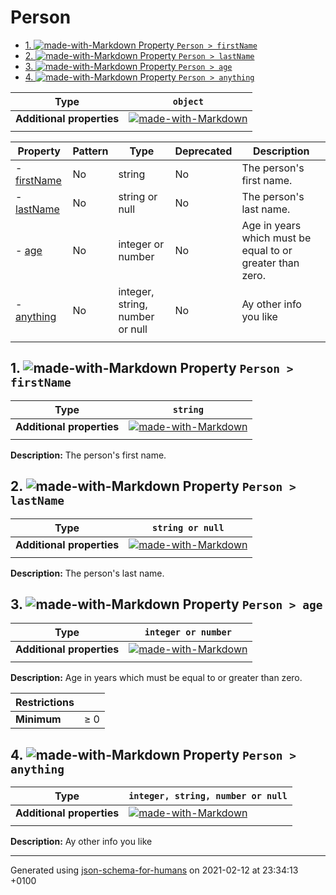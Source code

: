 # Person

- [1. ![made-with-Markdown](https://img.shields.io/badge/Optional-yellow) Property `Person > firstName`](#firstName)
- [2. ![made-with-Markdown](https://img.shields.io/badge/Optional-yellow) Property `Person > lastName`](#lastName)
- [3. ![made-with-Markdown](https://img.shields.io/badge/Optional-yellow) Property `Person > age`](#age)
- [4. ![made-with-Markdown](https://img.shields.io/badge/Optional-yellow) Property `Person > anything`](#anything)

| Type | `object` |
| ---- | --- |
| **Additional properties** |[![made-with-Markdown](https://img.shields.io/badge/Any%20type-allowed-green)](# "Additional Properties of any type are allowed.")|
|  |  |

| Property | Pattern | Type | Deprecated | Description |
| -------- | ------- | ---- | ---------- | ----------- |
|-  [firstName](#firstName)|No|string|No|The person's first name.|
|-  [lastName](#lastName)|No|string or null|No|The person's last name.|
|-  [age](#age)|No|integer or number|No|Age in years which must be equal to or greater than zero.|
|-  [anything](#anything)|No|integer, string, number or null|No|Ay other info you like|
|  |  |  |  |  |

## <a name="firstName"></a>1. ![made-with-Markdown](https://img.shields.io/badge/Optional-yellow) Property `Person > firstName`

| Type | `string` |
| ---- | --- |
| **Additional properties** |[![made-with-Markdown](https://img.shields.io/badge/Any%20type-allowed-green)](# "Additional Properties of any type are allowed.")|
|  |  |

**Description:** The person's first name.

## <a name="lastName"></a>2. ![made-with-Markdown](https://img.shields.io/badge/Optional-yellow) Property `Person > lastName`

| Type | `string or null` |
| ---- | --- |
| **Additional properties** |[![made-with-Markdown](https://img.shields.io/badge/Any%20type-allowed-green)](# "Additional Properties of any type are allowed.")|
|  |  |

**Description:** The person's last name.

## <a name="age"></a>3. ![made-with-Markdown](https://img.shields.io/badge/Optional-yellow) Property `Person > age`

| Type | `integer or number` |
| ---- | --- |
| **Additional properties** |[![made-with-Markdown](https://img.shields.io/badge/Any%20type-allowed-green)](# "Additional Properties of any type are allowed.")|
|  |  |

**Description:** Age in years which must be equal to or greater than zero.

| Restrictions |   |
| ------------ | - |
| **Minimum** | &ge; 0 |

## <a name="anything"></a>4. ![made-with-Markdown](https://img.shields.io/badge/Optional-yellow) Property `Person > anything`

| Type | `integer, string, number or null` |
| ---- | --- |
| **Additional properties** |[![made-with-Markdown](https://img.shields.io/badge/Any%20type-allowed-green)](# "Additional Properties of any type are allowed.")|
|  |  |

**Description:** Ay other info you like

----------------------------------------------------------------------------------------------------------------------------
Generated using [json-schema-for-humans](https://github.com/coveooss/json-schema-for-humans) on 2021-02-12 at 23:34:13 +0100